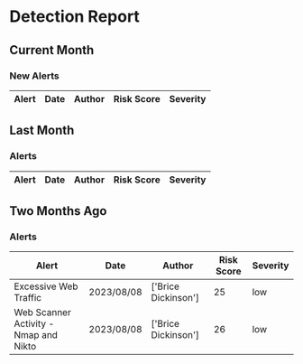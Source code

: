 # Detection Report
## Current Month
### New Alerts
| Alert | Date | Author | Risk Score | Severity |
| --- | --- | --- | --- | --- |
## Last Month
### Alerts
| Alert | Date | Author | Risk Score | Severity |
| --- | --- | --- | --- | --- |
## Two Months Ago
### Alerts
| Alert | Date | Author | Risk Score | Severity |
| --- | --- | --- | --- | --- |
|Excessive Web Traffic|2023/08/08|['Brice Dickinson']|25|low|
|Web Scanner Activity - Nmap and Nikto|2023/08/08|['Brice Dickinson']|26|low|
